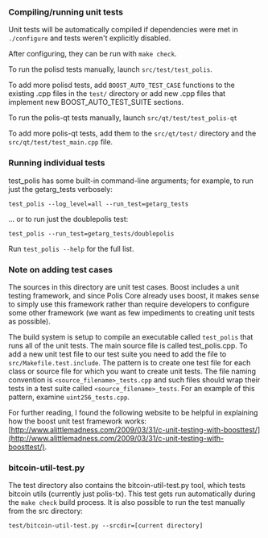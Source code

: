 ### Compiling/running unit tests

Unit tests will be automatically compiled if dependencies were met in `./configure`
and tests weren't explicitly disabled.

After configuring, they can be run with `make check`.

To run the polisd tests manually, launch `src/test/test_polis`.

To add more polisd tests, add `BOOST_AUTO_TEST_CASE` functions to the existing
.cpp files in the `test/` directory or add new .cpp files that
implement new BOOST_AUTO_TEST_SUITE sections.

To run the polis-qt tests manually, launch `src/qt/test/test_polis-qt`

To add more polis-qt tests, add them to the `src/qt/test/` directory and
the `src/qt/test/test_main.cpp` file.

### Running individual tests

test_polis has some built-in command-line arguments; for
example, to run just the getarg_tests verbosely:

    test_polis --log_level=all --run_test=getarg_tests

... or to run just the doublepolis test:

    test_polis --run_test=getarg_tests/doublepolis

Run `test_polis --help` for the full list.

### Note on adding test cases

The sources in this directory are unit test cases.  Boost includes a
unit testing framework, and since Polis Core already uses boost, it makes
sense to simply use this framework rather than require developers to
configure some other framework (we want as few impediments to creating
unit tests as possible).

The build system is setup to compile an executable called `test_polis`
that runs all of the unit tests.  The main source file is called
test_polis.cpp. To add a new unit test file to our test suite you need 
to add the file to `src/Makefile.test.include`. The pattern is to create 
one test file for each class or source file for which you want to create 
unit tests.  The file naming convention is `<source_filename>_tests.cpp` 
and such files should wrap their tests in a test suite 
called `<source_filename>_tests`. For an example of this pattern, 
examine `uint256_tests.cpp`.

For further reading, I found the following website to be helpful in
explaining how the boost unit test framework works:
[http://www.alittlemadness.com/2009/03/31/c-unit-testing-with-boosttest/](http://www.alittlemadness.com/2009/03/31/c-unit-testing-with-boosttest/).

### bitcoin-util-test.py

The test directory also contains the bitcoin-util-test.py tool, which tests bitcoin utils (currently just polis-tx). This test gets run automatically during the `make check` build process. It is also possible to run the test manually from the src directory:

```
test/bitcoin-util-test.py --srcdir=[current directory]

```